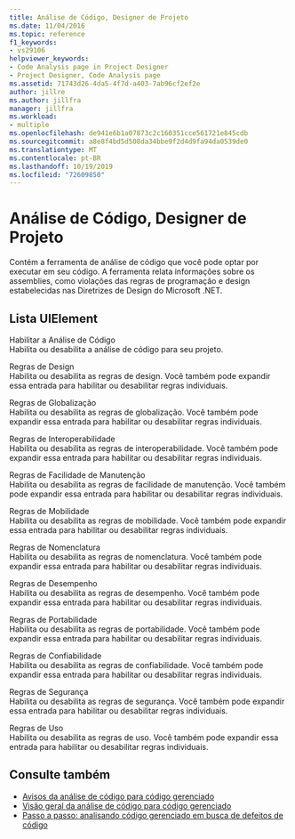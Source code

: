 ```yaml
---
title: Análise de Código, Designer de Projeto
ms.date: 11/04/2016
ms.topic: reference
f1_keywords:
- vs29106
helpviewer_keywords:
- Code Analysis page in Project Designer
- Project Designer, Code Analysis page
ms.assetid: 71743d26-4da5-4f7d-a403-7ab96cf2ef2e
author: jillre
ms.author: jillfra
manager: jillfra
ms.workload:
- multiple
ms.openlocfilehash: de941e6b1a07873c2c160351cce561721e845cdb
ms.sourcegitcommit: a8e8f4bd5d508da34bbe9f2d4d9fa94da0539de0
ms.translationtype: MT
ms.contentlocale: pt-BR
ms.lasthandoff: 10/19/2019
ms.locfileid: "72609850"
---
```

# <a name="code-analysis-project-designer"></a>Análise de Código, Designer de Projeto

Contém a ferramenta de análise de código que você pode optar por executar em seu código. A ferramenta relata informações sobre os assemblies, como violações das regras de programação e design estabelecidas nas Diretrizes de Design do Microsoft .NET.

## <a name="uielement-list"></a>Lista UIElement

Habilitar a Análise de Código\
Habilita ou desabilita a análise de código para seu projeto.

Regras de Design\
Habilita ou desabilita as regras de design. Você também pode expandir essa entrada para habilitar ou desabilitar regras individuais.

Regras de Globalização\
Habilita ou desabilita as regras de globalização. Você também pode expandir essa entrada para habilitar ou desabilitar regras individuais.

Regras de Interoperabilidade\
Habilita ou desabilita as regras de interoperabilidade. Você também pode expandir essa entrada para habilitar ou desabilitar regras individuais.

Regras de Facilidade de Manutenção\
Habilita ou desabilita as regras de facilidade de manutenção. Você também pode expandir essa entrada para habilitar ou desabilitar regras individuais.

Regras de Mobilidade\
Habilita ou desabilita as regras de mobilidade. Você também pode expandir essa entrada para habilitar ou desabilitar regras individuais.

Regras de Nomenclatura\
Habilita ou desabilita as regras de nomenclatura. Você também pode expandir essa entrada para habilitar ou desabilitar regras individuais.

Regras de Desempenho\
Habilita ou desabilita as regras de desempenho. Você também pode expandir essa entrada para habilitar ou desabilitar regras individuais.

Regras de Portabilidade\
Habilita ou desabilita as regras de portabilidade. Você também pode expandir essa entrada para habilitar ou desabilitar regras individuais.

Regras de Confiabilidade\
Habilita ou desabilita as regras de confiabilidade. Você também pode expandir essa entrada para habilitar ou desabilitar regras individuais.

Regras de Segurança\
Habilita ou desabilita as regras de segurança. Você também pode expandir essa entrada para habilitar ou desabilitar regras individuais.

Regras de Uso\
Habilita ou desabilita as regras de uso. Você também pode expandir essa entrada para habilitar ou desabilitar regras individuais.

## <a name="see-also"></a>Consulte também

- [Avisos da análise de código para código gerenciado](../../code-quality/code-analysis-for-managed-code-warnings.md)
- [Visão geral da análise de código para código gerenciado](../../code-quality/code-analysis-for-managed-code-overview.md)
- [Passo a passo: analisando código gerenciado em busca de defeitos de código](../../code-quality/walkthrough-analyzing-managed-code-for-code-defects.md)